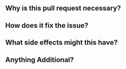 ## Why is this pull request necessary?


## How does it fix the issue?


## What side effects might this have?


## Anything Additional?
